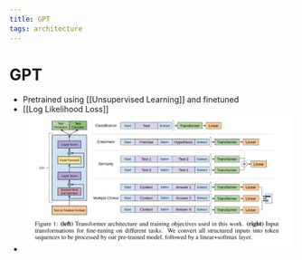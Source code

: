 ```yaml
---
title: GPT
tags: architecture
---
```


# GPT
- Pretrained using [[Unsupervised Learning]] and finetuned
- [[Log Likelihood Loss]]
- ![im](assets/Pasted%20Image%2020220307184212.png)




















































































